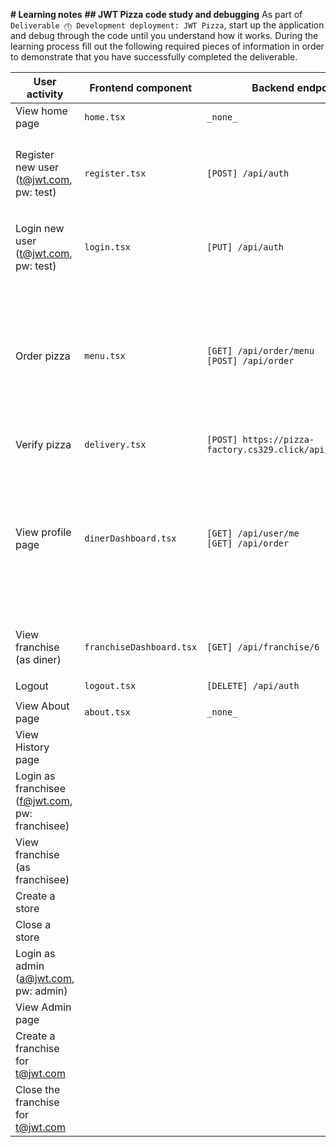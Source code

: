 **# Learning notes**
**## JWT Pizza code study and debugging**
As part of `Deliverable ⓵ Development deployment: JWT Pizza`, start up the application and debug through the code until you understand how it works. During the learning process fill out the following required pieces of information in order to demonstrate that you have successfully completed the deliverable.

| User activity | Frontend component | Backend endpoints | Database SQL |
| --------------------------------------------------- | ------------------ | ----------------- | ------------ |
| View home page | `home.tsx` | `_none_` | `_none_` |
| Register new user<br/>(t@jwt.com, pw: test) | `register.tsx` | `[POST] /api/auth` | `INSERT INTO user (name, email, password) VALUES (?, ?, ?)` <br/>`INSERT INTO userRole (userId, role, objectId) VALUES (?, ?, ?)` |
| Login new user<br/>(t@jwt.com, pw: test) | `login.tsx` | `[PUT] /api/auth` | `SELECT * FROM user WHERE email=?` <br/>`SELECT * FROM userRole WHERE userId=?` |
| Order pizza | `menu.tsx` | `[GET] /api/order/menu` <br/>`[POST] /api/order` | `SELECT * FROM menu` <br/>`INSERT INTO dinerOrder (dinerId, franchiseId, storeId, date) VALUES (?, ?, ?, now())` <br/>`INSERT INTO orderItem (orderId, menuId, description, price) VALUES (?, ?, ?, ?)` |
| Verify pizza | `delivery.tsx` | `[POST] https://pizza-factory.cs329.click/api/order/verify` | `_none_` |
| View profile page | `dinerDashboard.tsx` | `[GET] /api/user/me` <br/>`[GET] /api/order` | `SELECT * FROM user WHERE id=?` <br/>`SELECT * FROM userRole WHERE userId=?` <br/>`SELECT id, franchiseId, storeId, date FROM dinerOrder WHERE dinerId=?` <br/>`SELECT id, menuId, description, price FROM orderItem WHERE orderId=?` |
| View franchise<br/>(as diner) | `franchiseDashboard.tsx` | `[GET] /api/franchise/6` | `SELECT objectId FROM userRole WHERE role='franchisee' AND userId=?` |
| Logout | `logout.tsx` | `[DELETE] /api/auth` | `DELETE FROM auth WHERE token=?` |
| View About page | `about.tsx` | `_none_` | `_none_` |
| View History page | | | |
| Login as franchisee<br/>(f@jwt.com, pw: franchisee) | | | |
| View franchise<br/>(as franchisee) | | | |
| Create a store | | | |
| Close a store | | | |
| Login as admin<br/>(a@jwt.com, pw: admin) | | | |
| View Admin page | | | |
| Create a franchise for t@jwt.com | | | |
| Close the franchise for t@jwt.com | | | |
